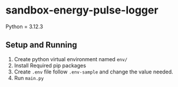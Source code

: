 # sandbox-energy-pulse-logger

Python = 3.12.3

## Setup and Running
1. Create python virtual environment named `env/`
2. Install Required pip packages
3. Create `.env` file follow `.env-sample` and change the value needed.
4. Run `main.py`


